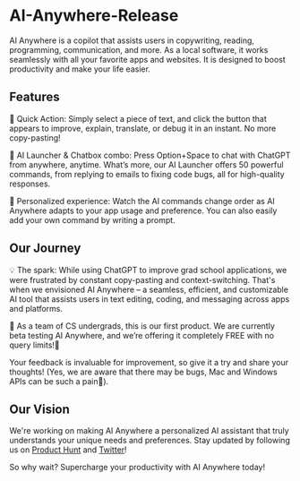 # AI-Anywhere-Release

AI Anywhere is a copilot that assists users in copywriting, reading, programming, communication, and more. As a local software, it works seamlessly with all your favorite apps and websites. It is designed to boost productivity and make your life easier.

## Features

🌟 Quick Action: Simply select a piece of text, and click the button that appears to improve, explain, translate, or debug it in an instant. No more copy-pasting!

🌟 AI Launcher & Chatbox combo: Press Option+Space to chat with ChatGPT from anywhere, anytime. What’s more, our AI Launcher offers 50 powerful commands, from replying to emails to fixing code bugs, all for high-quality responses.

🌟 Personalized experience: Watch the AI commands change order as AI Anywhere adapts to your app usage and preference. You can also easily add your own command by writing a prompt.

## Our Journey

💡 The spark: While using ChatGPT to improve grad school applications, we were frustrated by constant copy-pasting and context-switching. That's when we envisioned AI Anywhere – a seamless, efficient, and customizable AI tool that assists users in text editing, coding, and messaging across apps and platforms.

🌱 As a team of CS undergrads, this is our first product. We are currently beta testing AI Anywhere, and we’re offering it completely FREE with no query limits!🤩 

Your feedback is invaluable for improvement, so give it a try and share your thoughts! (Yes, we are aware that there may be bugs, Mac and Windows APIs can be such a pain👿).

## Our Vision

We're working on making AI Anywhere a personalized AI assistant that truly understands your unique needs and preferences. Stay updated by following us on [Product Hunt](https://www.producthunt.com/posts/ai-anywhere-beta) and [Twitter](https://twitter.com/UseAIAnywhere)!

So why wait? Supercharge your productivity with AI Anywhere today!
